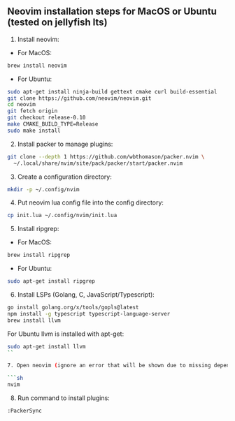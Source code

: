 ## Neovim installation steps for MacOS or Ubuntu (tested on jellyfish lts)


1. Install neovim:

* For MacOS:

```sh
brew install neovim
```

* For Ubuntu:

```sh
sudo apt-get install ninja-build gettext cmake curl build-essential
git clone https://github.com/neovim/neovim.git
cd neovim
git fetch origin
git checkout release-0.10
make CMAKE_BUILD_TYPE=Release
sudo make install
```

2. Install packer to manage plugins:

```sh
git clone --depth 1 https://github.com/wbthomason/packer.nvim \
  ~/.local/share/nvim/site/pack/packer/start/packer.nvim
```

3. Create a configuration directory:

```sh
mkdir -p ~/.config/nvim
```

4. Put neovim lua config file into the config directory:

```sh
cp init.lua ~/.config/nvim/init.lua
```

5. Install ripgrep:

* For MacOS:

```sh
brew install ripgrep
```
* For Ubuntu:

```sh
sudo apt-get install ripgrep
```

6. Install LSPs (Golang, C, JavaScript/Typescript):

```sh
go install golang.org/x/tools/gopls@latest
npm install -g typescript typescript-language-server
brew install llvm
```
For Ubuntu llvm is installed with apt-get:

```sh
sudo apt-get install llvm
``

7. Open neovim (ignore an error that will be shown due to missing dependencies. This will be fixed in the next step):

```sh
nvim
```

8. Run command to install plugins:

```sh
:PackerSync
```



